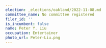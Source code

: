 ```yaml
---
election: _elections/oakland/2022-11-08.md
committee_name: No committee registered
filer_id: ''
is_incumbent: false
name: Peter Y. Liu
occupation: Entertainer
photo_url: Peter-Liu.png
---
```

